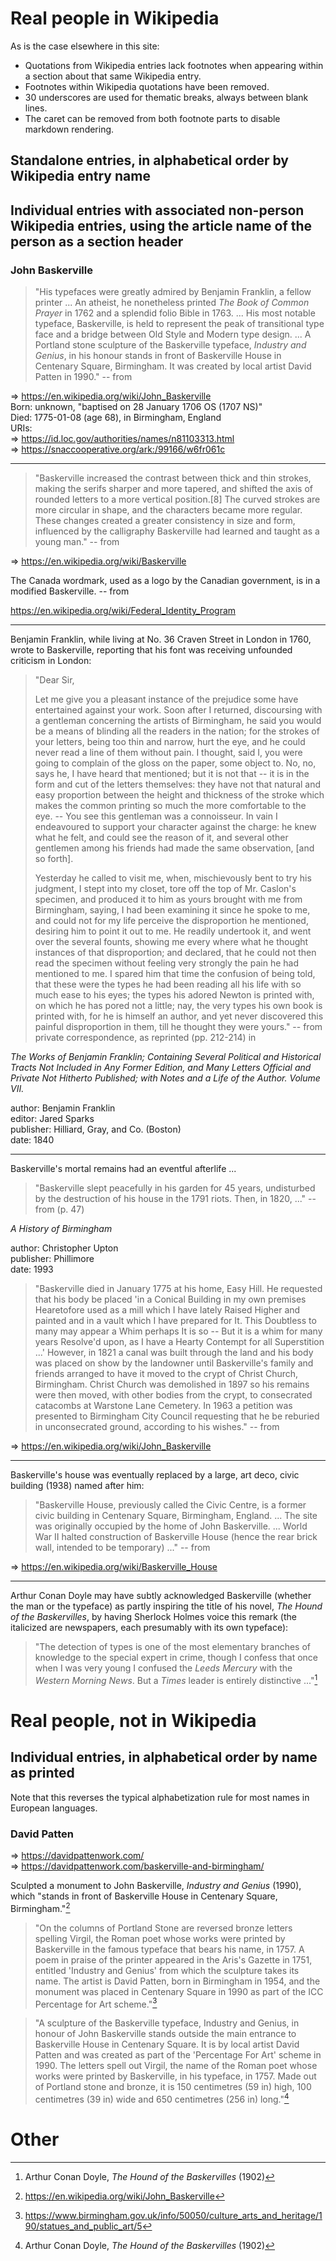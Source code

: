 # Real people in Wikipedia

As is the case elsewhere in this site:

* Quotations from Wikipedia entries lack footnotes when appearing within a section about that same Wikipedia entry.
* Footnotes within Wikipedia quotations have been removed.
* 30 underscores are used for thematic breaks, always between blank lines.
* The caret can be removed from both footnote parts to disable markdown rendering.

## Standalone entries, in alphabetical order by Wikipedia entry name

## Individual entries with associated non-person Wikipedia entries, using the article name of the person as a section header

### John Baskerville

> "His typefaces were greatly admired by Benjamin Franklin, a fellow printer ... An atheist, he nonetheless printed _The Book of Common Prayer_ in 1762 and a splendid folio Bible in 1763. ... His most notable typeface, Baskerville, is held to represent the peak of transitional type face and a bridge between Old Style and Modern type design. ... A Portland stone sculpture of the Baskerville typeface, _Industry and Genius_, in his honour stands in front of Baskerville House in Centenary Square, Birmingham. It was created by local artist David Patten in 1990." -- from

=> https://en.wikipedia.org/wiki/John_Baskerville   
Born: unknown, "baptised on 28 January 1706 OS (1707 NS)"   
Died: 1775-01-08 (age 68), in Birmingham, England   
URIs:   
=> https://id.loc.gov/authorities/names/n81103313.html   
=> https://snaccooperative.org/ark:/99166/w6fr061c   

______________________________

> "Baskerville increased the contrast between thick and thin strokes, making the serifs sharper and more tapered, and shifted the axis of rounded letters to a more vertical position.[8] The curved strokes are more circular in shape, and the characters became more regular. These changes created a greater consistency in size and form, influenced by the calligraphy Baskerville had learned and taught as a young man." -- from

=> https://en.wikipedia.org/wiki/Baskerville

The Canada wordmark, used as a logo by the Canadian government, is in a modified Baskerville. -- from

https://en.wikipedia.org/wiki/Federal_Identity_Program

______________________________

Benjamin Franklin, while living at No. 36 Craven Street in London in 1760, wrote to Baskerville, reporting that his font was receiving unfounded criticism in London:

> "Dear Sir,
>
> Let me give you a pleasant instance of the prejudice some have entertained against your work. Soon after I returned, discoursing with a gentleman concerning the artists of Birmingham, he said you would be a means of blinding all the readers in the nation; for the strokes of your letters, being too thin and narrow, hurt the eye, and he could never read a line of them without pain. I thought, said I, you were going to complain of the gloss on the paper, some object to. No, no, says he, I have heard that mentioned; but it is not that -- it is in the form and cut of the letters themselves: they have not that natural and easy proportion between the height and thickness of the stroke which makes the common printing so much the more comfortable to the eye. -- You see this gentleman was a connoisseur. In vain I endeavoured to support your character against the charge: he knew what he felt, and could see the reason of it, and several other gentlemen among his friends had made the same observation, [and so forth].
>
> Yesterday he called to visit me, when, mischievously bent to try his judgment, I stept into my closet, tore off the top of Mr. Caslon's specimen, and produced it to him as yours brought with me from Birmingham, saying, I had been examining it since he spoke to me, and could not for my life perceive the disproportion he mentioned, desiring him to point it out to me. He readily undertook it, and went over the several founts, showing me every where what he thought instances of that disproportion; and declared, that he could not then read the specimen without feeling very strongly the pain he had mentioned to me. I spared him that time the confusion of being told, that these were the types he had been reading all his life with so much ease to his eyes; the types his adored Newton is printed with, on which he has pored not a little; nay, the very types his own book is printed with, for he is himself an author, and yet never discovered this painful disproportion in them, till he thought they were yours." -- from private correspondence, as reprinted (pp. 212-214) in

_The Works of Benjamin Franklin; Containing Several Political and Historical Tracts Not Included in Any Former Edition, and Many Letters Official and Private Not Hitherto Published; with Notes and a Life of the Author. Volume VII._

author: Benjamin Franklin   
editor: Jared Sparks   
publisher: Hilliard, Gray, and Co. (Boston)   
date: 1840   

______________________________

Baskerville's mortal remains had an eventful afterlife ...

> "Baskerville slept peacefully in his garden for 45 years, undisturbed by the destruction of his house in the 1791 riots. Then, in 1820, ..." -- from (p. 47)

_A History of Birmingham_

author: Christopher Upton   
publisher: Phillimore   
date: 1993   

> "Baskerville died in January 1775 at his home, Easy Hill. He requested that his body be placed 'in a Conical Building in my own premises Hearetofore used as a mill which I have lately Raised Higher and painted and in a vault which I have prepared for It. This Doubtless to many may appear a Whim perhaps It is so -- But it is a whim for many years Resolve'd upon, as I have a Hearty Contempt for all Superstition ...' However, in 1821 a canal was built through the land and his body was placed on show by the landowner until Baskerville's family and friends arranged to have it moved to the crypt of Christ Church, Birmingham. Christ Church was demolished in 1897 so his remains were then moved, with other bodies from the crypt, to consecrated catacombs at Warstone Lane Cemetery. In 1963 a petition was presented to Birmingham City Council requesting that he be reburied in unconsecrated ground, according to his wishes." -- from

=> https://en.wikipedia.org/wiki/John_Baskerville

______________________________

Baskerville's house was eventually replaced by a large, art deco, civic building (1938) named after him:

> "Baskerville House, previously called the Civic Centre, is a former civic building in Centenary Square, Birmingham, England. ... The site was originally occupied by the home of John Baskerville. ... World War II halted construction of Baskerville House (hence the rear brick wall, intended to be temporary) ..." -- from

=> https://en.wikipedia.org/wiki/Baskerville_House

______________________________

Arthur Conan Doyle may have subtly acknowledged Baskerville (whether the man or the typeface) as partly inspiring the title of his novel, _The Hound of the Baskervilles_, by having Sherlock Holmes voice this remark (the italicized are newspapers, each presumably with its own typeface):

> "The detection of types is one of the most elementary branches of knowledge to the special expert in crime, though I confess that once when I was very young I confused the _Leeds Mercury_ with the _Western Morning News_. But a _Times_ leader is entirely distinctive ..."[^3]

[^3]: Arthur Conan Doyle, _The Hound of the Baskervilles_ (1902)

# Real people, not in Wikipedia

## Individual entries, in alphabetical order by name as printed

Note that this reverses the typical alphabetization rule for most names in European languages.

### David Patten

=> https://davidpattenwork.com/   
=> https://davidpattenwork.com/baskerville-and-birmingham/   

Sculpted a monument to John Baskerville, _Industry and Genius_ (1990), which "stands in front of Baskerville House in Centenary Square, Birmingham."[^1]

> "On the columns of Portland Stone are reversed bronze letters spelling Virgil, the Roman poet whose works were printed by Baskerville in the famous typeface that bears his name, in 1757. A poem in praise of the printer appeared in the Aris's Gazette in 1751, entitled 'Industry and Genius' from which the sculpture takes its name. The artist is David Patten, born in Birmingham in 1954, and the monument was placed in Centenary Square in 1990 as part of the ICC Percentage for Art scheme."[^2]

> "A sculpture of the Baskerville typeface, Industry and Genius, in honour of John Baskerville stands outside the main entrance to Baskerville House in Centenary Square. It is by local artist David Patten and was created as part of the 'Percentage For Art' scheme in 1990. The letters spell out Virgil, the name of the Roman poet whose works were printed by Baskerville, in his typeface, in 1757. Made out of Portland stone and bronze, it is 150 centimetres (59 in) high, 100 centimetres (39 in) wide and 650 centimetres (256 in) long."[^3]

[^1]: https://en.wikipedia.org/wiki/John_Baskerville   
[^2]: https://www.birmingham.gov.uk/info/50050/culture_arts_and_heritage/190/statues_and_public_art/5   
[^3]: https://en.wikipedia.org/wiki/Baskerville_House   

# Other

